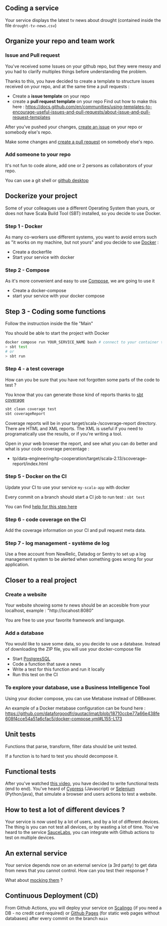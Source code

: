 ## Coding a service 
Your service displays the latest tv news about drought (contained inside the file `drought-tv-news.csv`)


## Organize your repo and team work
### Issue and Pull request
You've received some Issues on your github repo, but they were messy and you had to clarify multiples things before understanding the problem.

Thanks to this, you have decided to create a template to structure issues received on your repo, and at the same time a pull requests :
* Create a **issue template** on your repo
* create a **pull request template** on your repo
Find out how to make this here : https://docs.github.com/en/communities/using-templates-to-encourage-useful-issues-and-pull-requests/about-issue-and-pull-request-templates

After you've pushed your changes, [create an issue](https://docs.github.com/en/issues/tracking-your-work-with-issues/creating-an-issue) on your repo or somebody else's repo.

Make some changes and [create a pull request](https://docs.github.com/en/pull-requests/collaborating-with-pull-requests/proposing-changes-to-your-work-with-pull-requests/creating-a-pull-request) on somebody else's repo.

### Add someone to your repo
It's not fun to code alone, add one or 2 persons as collaborators of your repo.

You can use a git shell or [github desktop](https://desktop.github.com/)

## Dockerize your project
Some of your colleagues use a different Operating System than yours, or does not have Scala Build Tool (SBT) installed, so you decide to use Docker.

### Step 1 - Docker
As many co-workers use different systems, you want to avoid errors such as "it works on my machine, but not yours" and you decide to use [Docker](https://docs.docker.com/build/) :
* Create a dockerfile
* Start your service with docker

### Step 2 - Compose
As it's more convenient and easy to use [Compose](https://docs.docker.com/compose/), we are going to use it
* Create a docker-compose
* start your service with your docker compose

## Step 3 - Coding some functions
Follow the instruction inside the file "Main"

You should be able to start the project with Docker
```bash
docker compose run YOUR_SERVICE_NAME bash # connect to your container to access to Scala Build Tool (sbt)
> sbt test
# or 
> sbt run
```

### Step 4 - a test coverage
How can you be sure that you have not forgotten some parts of the code to test ? 

You know that you can generate those kind of reports thanks to [sbt coverage](https://github.com/scoverage/sbt-scoverage#usage)

```bash
sbt clean coverage test
sbt coverageReport
```

Coverage reports will be in your target/scala-<scala-version>/scoverage-report directory. There are HTML and XML reports. The XML is useful if you need to programatically use the results, or if you're writing a tool.

Open in your web browser the report, and see what you can do better and what is your code coverage percentage :
* tp/data-engineering/tp-cooperation/target/scala-2.13/scoverage-report/index.html

### Step 5 - Docker on the CI
Update your CI to use your service `my-scala-app` with docker

Every commit on a branch should start a CI job to run test : `sbt test`

You can find [help for this step here](https://github.com/polomarcus/tp/issues/2#issuecomment-1562833864)

### Step 6 - code coverage on the CI
Add the coverage information on your CI and pull request meta data.

### Step 7 - log management - système de log
Use a free account from NewRelic, Datadog or Sentry to set up a log management system to be alerted when something goes wrong for your application.

## Closer to a real project

### Create a website
Your website showing some tv news should be an accesible from your localhost, example : "http://locahost:8080"

You are free to use your favorite framework and language.

### Add a database
You would like to save some data, so you decide to use a database. Instead of downloading the ZIP file, you will use your docker-compose file
* Start [PostgresSQL](https://hub.docker.com/_/postgres)
* Code a function that save a news
* Write a test for this function and run it locally
* Run this test on the CI

### To explore your database, use a Business Intelligence Tool
Using your docker compose, you can use Metabase instead of DBBeaver.

An example of a Docker metabase configuration can be found here : https://github.com/dataforgoodfr/quotaclimat/blob/18710ccbe77a66e438fe608f4cce54a51a6cfac5/docker-compose.yml#L155-L173

## Unit tests
Functions that parse, transform, filter data should be unit tested.

If a function is to hard to test you should decompose it.

## Functional tests
After you've watched [this video](https://www.youtube.com/watch?v=0GypdsJulKE), you have decided to write functional tests (end to end).
You've heard of [Cypress](https://www.cypress.io/) (Javascript) or [Selenium](https://www.selenium.dev/) (Python/java), that simulate a browser and users actions to test a website.

## How to test a lot of different devices ?
Your service is now used by a lot of users, and by a lot of different devices. The thing is you can not test all devices, or by wasting a lot of time.
You've heard to the service [SauceLabs](https://saucelabs.com/), you can integrate with Github actions to test on multiple devices.

## An external service
Your service depends now on an external service (a 3rd party) to get data from news that you cannot control. How can you test their response ?

What about [mocking them](https://en.wikipedia.org/wiki/Mock_object) ?

## Continuous Deployment (CD)
From Github Actions, you will deploy your service on [Scalingo](https://scalingo.com/) (if you need a DB - no credit card required) or [Github Pages](https://pages.github.com/) (for static web pages without databases) after every commit on the branch `main`

